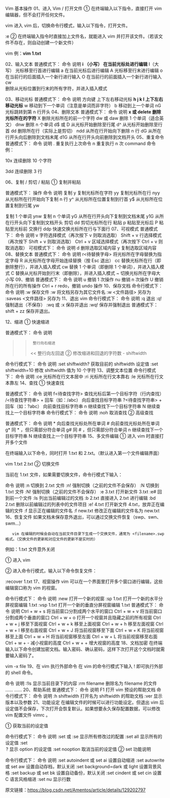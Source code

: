 Vim 基本操作
01、进入 Vim / 打开文件
① 在终端输入以下指令，直接打开 vim 编辑器，但不会打开任何文件。

vim
进入 vim 后，切换命令行模式，输入以下指令，打开文件。

:e <filename>
② 在终端输入指令时直接加上文件名，就能进入 vim 并打开该文件。（若该文件不存在，则自动创建一个新文件） 

vim <filename>
例：**vim 1.txt**

02、输入文本
普通模式下：
命令	说明
**i （小写）	在当前光标处进行编辑**
I（大写）	光标移至行首进行编辑
a	在当前光标后进行编辑
A	光标移至行末进行编辑
o	在当前行的后面插入一个新行进行输入
O	在当前行的前面插入一个新行进行输入
cw	
删除从光标位置到行末的所有字符，并进入插入模式

03、移动光标
普通模式下：
命令	说明
方向键	上下左右移动光标
**h j k l	上下左右移动光标**
w	移动到下一个单词（注意是单词而非字符）
b	移动到上一个单词
nG	光标跳转到第 n 行开头
04、删除文本
普通模式下：
命令	说明
**x 或 delete	删除光标所在的字符**
X	删除光标所在的前一个字符
dw 或 daw	删除 1 个单词（适合英文）
dnw	删除 n 个单词
d$ 或 D	从光标开始删除至行尾
d^	从光标开始删除至行首
dd	删除所在行（实际上是剪切）
ndd	从所在行开始向下删除 n 行
dG	从所在行开头向后删除到文档末尾
d1G	从所在行开头向前删除到文档开头
05、重复命令
普通模式下：
命令	说明
.	重复执行上次命令
n<command>	重复执行 n 次 command 命令
例：

10x   连续删除 10 个字符

3dd   连续删除 3 行

06、复制 / 剪切 / 粘贴
① 复制并粘贴

普通模式下：
操作	命令	说明
复制	y	复制光标所在字符
yy	复制光标所在行
nyy	从光标所在行开始向下复制 n 行
y^	从光标所在位置复制到行首
y$	从光标所在位置复制到行尾
yw

复制 1 个单词
ynw	复制 n 个单词
yG	从所在行开头向下复制到文档末尾
y1G	从所在行开头向下复制到文档开头
剪切	dd	剪切光标所在行
粘贴	p	粘贴至光标后
P	粘贴至光标前
交换行	ddp	快速交换光标所在行与下面行
07、可视模式
普通模式下：
命令	说明
v	字符选择模式（再次按下 v 则取消选取）
Shift + v	行选择模式（再次按下 Shift + v 则取消选取）
Ctrl + v	区域选择模式（再次按下 Ctrl + v 则取消选取）
可视模式下：
命令	说明
d	删除选取区域内容
y	复制选取区域内容
08、替换文本
普通模式下：
命令	说明
r<待替换字母>	将光标所在字母替换为指定字母
R	从光标所在字母开始连续替换（按 Esc 退出）
cc	替换光标所在行（即删除整行），并进入插入模式
cw	替换 1 个单词（即删除 1 个单词），并进入插入模式
C	替换从光标开始到行末（即删除），并进入插入模式
~	切换光标所在字母大小写
09、撤销
普通模式下：
命令	说明
u	撤销 1 次操作
nu	撤销 n 次操作
U	撤销所在行的所有操作
Ctrl + r	redo，撤销 undo 操作
10、保存文档
命令行模式下：
命令	说明
:w	保存文件
:w <filename>	将文档另存为其它文件名
:w <文件路径>	另存为
:saveas <文件路径>	另存为
11、退出 vim
命令行模式下：
命令	说明
:q	退出
:q!	强制退出（不保存）
:wq 或 :x	保存并退出
:wq!	保存并强制退出
普通模式下：
shift + zz 保存并退出。

12、缩进
① 快速缩进

普通模式下：
命令	说明
>>		整行向右缩进
>>	<<	整行向左回退
>>	② 修改缩进和回退的字符数 - shiftwidth

命令行模式下：
命令	说明
:set shiftwidth?	获取目前的 shiftwidth 设定值
:set shiftwidth=10	修改 shiftwidth 值为 10 个字符
13、调整文本位置
命令行模式下：
命令	说明
:ce	光标所在行文本居中
:ri	光标所在行文本靠右
:le	光标所在行文本靠左
14、查找
① 快速查找

普通模式下：
命令	说明
f<待查找字符>	查找光标后第一个目标字符（行内查找）
/<待查找字符串> + 回车（如：/abc）	向后查找目标字符串
?<待查找字符串> + 回车（如：?abc）	向前查找目标字符串
n	继续查找下一个目标字符串
N	继续查找上一个目标字符串
命令行模式下：
命令	说明
:noh	取消查找
② 高级查找

普通模式下：
命令	说明
\*	向后查找光标处所在单词
\#	向前查找光标处所在单词
g\*	同 \* ，但只需部分符合单词
g\#	同 \# ，但只需部分符合单词
n	继续查找下一个目标字符串
N	继续查找上一个目标字符串
15、多文件编辑
① 进入 vim 时直接打开多个文件

在终端输入以下命令，同时打开 1.txt 和 2.txt。（默认进入第一个文件编辑界面）

vim 1.txt 2.txt
② 切换文件

当前在 1.txt 文件，如果需要切换文件，命令行模式下输入：

命令	说明
:n	切换到 2.txt 文件
:n!	强制切换（之前的文件不会保存）
:N	切换到 1.txt 文件
:N!	强制切换（之前的文件不会保存）
:e 3.txt	打开新文件 3.txt
:e#	回到前一个文件
:ls	列出当前编辑过的文档
:b 2.txt	直接进入 2.txt 进行编辑
:bd 2.txt	删除以前编辑过的列表中的文件项目
:e! 4.txt	打开新文件 4.txt，放弃正在编辑的文件
:f	显示正在编辑的文件名
:f new.txt	修改正在编辑的文件名为 new.txt
16、恢复文件
       如果文档未保存意外退出，可以通过交换文件恢复（swp、swn、swm…）

       vim 在编辑的时候会自动在当前文件目录下生成一个交换文件，通常为 <filename>.swp 格式。（交换文件的更新和对应文件的更新不是实时的）

例如：1.txt 文件意外关闭

① 进入 vim

② 进入命令行模式，输入以下命令恢复文件：

:recover 1.txt
17、视窗操作
       vim 可以在一个界面里打开多个窗口进行编辑，这些编辑窗口称为 vim 的视窗。

命令行模式下：
命令	说明
:new	打开一个新的视窗
:sp 1.txt	打开一个新的水平分屏视窗编辑 1.txt
:vsp 1.txt	打开一个新的垂直分屏视窗编辑 1.txt
普通模式下：
命令	说明
Ctrl + w + s	将当前窗口分割成两个水平的窗口
Ctrl + w + v	将当前窗口分割成两个垂直的窗口
Ctrl + w + o	打开一个视窗并且隐藏之前的所有视窗
Ctrl + w + j	移至下面视窗
Ctrl + w + k	移至上面视窗
Ctrl + w + h	移至左面视窗
Ctrl + w + l	移至右面视窗
Ctrl + w + J	将当前视窗移至下面
Ctrl + w + K	将当前视窗移至上面
Ctrl + w + H	将当前视窗移至左面
Ctrl + w + L	将当前视窗移至右面
Ctrl + w + -	减小视窗的高度
Ctrl + w + +	增大视窗的高度
18、文档加密
在终端输入以下命令创建加密文档。输入密码、确认密码，这样下次打开这个文档时就需要输入密码了。

vim -x file
19、在 vim 执行外部命令
在 vim 的命令行模式下输入 ! 即可执行外部的 shell 命令。

命令	说明
:!ls	显示当前目录下的内容
:rm filename	删除名为 filename 的文件
……	……
20、帮助系统
普通模式下：
命令	说明
F1	打开 vim 预设的帮助文档
命令行模式下：
命令	说明
:h shiftwidth	打开名为 shiftwidth 的帮助文档
:ver	显示版本以及参数
21、功能设定
       在编辑文件的时候可以进行功能设定。但退出 vim 后设定值不会保存，下次打开会恢复默认。如果想要永久保存配置数据，可以修改 vim 配置文件 vimrc 。

① 获取当前的设定值

命令行模式下：
命令	说明
:set 或 :se	显示所有修改过的配置
:set all	显示所有的设定值
:set <option>?	显示 option 的设定值
:set nooption	取消当前的设定值
② set 功能说明

命令行模式下：
命令	说明
:set autoindent 或 set ai	设置自动缩进
:set autowrite 或 set aw	设置自动存档，默认关闭
:set background=dark 或 light	设置背景风格
:set backup 或 set bk	设置自动备份，默认关闭
:set cindent 或 set cin	设置 C 语言风格缩进
:set nu	显示行数



原文链接：https://blog.csdn.net/Amentos/article/details/129202797